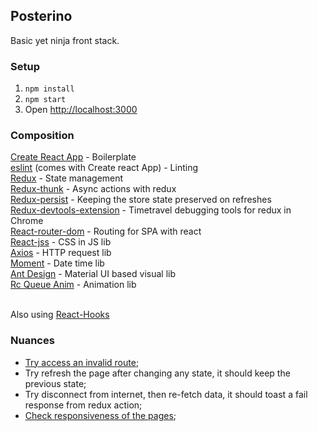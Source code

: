## Posterino

Basic yet ninja front stack.

### Setup

1. `npm install`
2. `npm start`
3. Open [http://localhost:3000](http://localhost:3000)

### Composition

[Create React App](https://facebook.github.io/create-react-app/docs/getting-started) - Boilerplate <br/>
[eslint](https://eslint.org/) (comes with Create react App) - Linting <br/>
[Redux](https://react-redux.js.org/) - State management <br/>
[Redux-thunk](https://github.com/reduxjs/redux-thunk) - Async actions with redux <br/>
[Redux-persist](https://github.com/rt2zz/redux-persist) - Keeping the store state preserved on refreshes <br/>
[Redux-devtools-extension](https://github.com/zalmoxisus/redux-devtools-extension) - Timetravel debugging tools for redux in Chrome <br/>
[React-router-dom](https://reacttraining.com/react-router/web/guides/quick-start) - Routing for SPA with react <br/>
[React-jss](https://github.com/cssinjs/react-jss) - CSS in JS lib <br/>
[Axios](https://github.com/axios/axios) - HTTP request lib <br/>
[Moment](https://momentjs.com/) - Date time lib <br/>
[Ant Design](https://ant.design/) - Material UI based visual lib <br/>
[Rc Queue Anim](https://www.npmjs.com/package/rc-queue-anim) - Animation lib <br/><br/>

Also using [React-Hooks](https://reactjs.org/docs/hooks-intro.html)

### Nuances

- [Try access an invalid route](https://localhost:3000/posts/1500);
- Try refresh the page after changing any state, it should keep the previous state;
- Try disconnect from internet, then re-fetch data, it should toast a fail response from redux action;
- [Check responsiveness of the pages](https://localhost:3000/posts/1);
